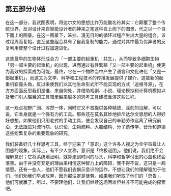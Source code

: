 ## 第五部分小结

在这一部分，我试图表明，将达尔文的思想比作万能酸名符其实：它颠覆了整个传统世界，反对设计来自智能设计者的神来之笔这种自上而下的图景，代之以一个自下而上的图景。在这一图景下，笨拙、漫无目的的循环过程产生出大量的组合，该过程周而复始，直至这些组合具有了自我复制的能力，通过对其中最为优异者的反复利用使整个设计过程加速进化。

这些最早的生物体形成合力「一部主要的起重机：共生」，从而导致多细胞生物「另一部主要的起重机」的出现，进而通过有性繁殖「又一部主要的起重机」使更为高效的探索成为可能，最终，它在一个物种当中产生了语言和文化进化「又是一部起重机」，而这又为文学、科学和工程技术的传播发展提供了媒介，这些新的起重机崭露头角，反过来使我们以其他生命形式所不能实现的方式「追根寻源」，在方方面面反思我们是谁、来自何处，并借助戏剧、小说、理论模拟和计算机模拟以及我们引人瞩目的工具箱里越来越多的思考工具建模重演这些过程。

这一观点视野广阔、浑然一体，同时它又不吝提供各种精致、深刻的见解，可以说，它本身就是一个强有力的工具。那些还在莫名其妙地排斥达尔文思想的人得好好想想，如果他们只用老式的手动工具，便会发现自己的辛勤劳作远离了研究前沿，无法跟进对流行病、认识论、生物燃料、大脑结构、分子遗传学、音乐和道德这些纷繁复杂的重要现象的研究。

我们装备好几十样思考工具，终于迎来了「意识」这个许多人视之为全宇宙最让人困惑的现象。实际上，有不少人宣称，意识是「终极谜团」。他们说，我们绝不会理解意识；它将系统地证明，就算走到时间的尽头，科学和哲学付出的心血也终会落空。由于并没有充足的理由来相信这种智力上的障碍，我不得不说，这只是一厢情愿。还有一些人，他们不愿我们去揭示意识的运作，不想让我们的理解强加于他们，他们劝我们早点放弃，因为那注定是徒劳。如果我们听取了他们的「忠告」，他们可就赢了，所以，不要理他们，让我们继续这场困难但并非不可能完成的探索吧。